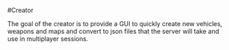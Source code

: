 #Creator

The goal of the creator is to provide a GUI to quickly create new vehicles, weapons and maps and convert to json files that 
the server will take and use in multiplayer sessions.
